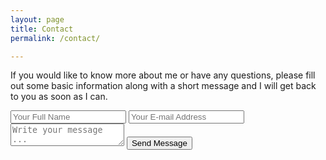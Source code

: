 ```yaml
---
layout: page
title: Contact
permalink: /contact/

---
```


If you would like to know more about me or have any questions, please fill out some basic information along with a short message and I will get back to you as soon as I can.

<form action="https://getsimpleform.com/messages?form_api_token=55c2ae78f9a6e751edefef3f719c2e83" method="post">
  <!-- the redirect_to is optional, the form will redirect to the referrer on submission -->
  <input type='hidden' name='redirect_to' value='https://jagsarai.github.io/bloc-portfolio/thank-you' />
  <input type='text' name='name' required placeholder='Your Full Name' />
  <input type='email' name='email' required placeholder='Your E-mail Address' />
  <textarea name='message' required placeholder='Write your message ...'></textarea>
  <input type='submit' value='Send Message' />
</form>